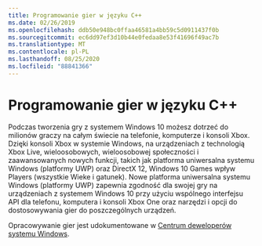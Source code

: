 ```yaml
---
title: Programowanie gier w języku C++
ms.date: 02/26/2019
ms.openlocfilehash: ddb50e948bc0ffaa46581a4bb59c5d0911437f0b
ms.sourcegitcommit: ec6dd97ef3d10b44e0fedaa8e53f41696f49ac7b
ms.translationtype: MT
ms.contentlocale: pl-PL
ms.lasthandoff: 08/25/2020
ms.locfileid: "88841366"
---
```

# <a name="game-development-with-c"></a>Programowanie gier w języku C++

Podczas tworzenia gry z systemem Windows 10 możesz dotrzeć do milionów graczy na całym świecie na telefonie, komputerze i konsoli Xbox. Dzięki konsoli Xbox w systemie Windows, na urządzeniach z technologią Xbox Live, wieloosobowych, wieloosobowej społeczności i zaawansowanych nowych funkcji, takich jak platforma uniwersalna systemu Windows (platformy UWP) oraz DirectX 12, Windows 10 Games wpływ Players (wszystkie Wieke i gatunek). Nowe platforma uniwersalna systemu Windows (platformy UWP) zapewnia zgodność dla swojej gry na urządzeniach z systemem Windows 10 przy użyciu wspólnego interfejsu API dla telefonu, komputera i konsoli Xbox One oraz narzędzi i opcji do dostosowywania gier do poszczególnych urządzeń.

Opracowywanie gier jest udokumentowane w [Centrum deweloperów systemu Windows](/windows/uwp/gaming/getting-started).
